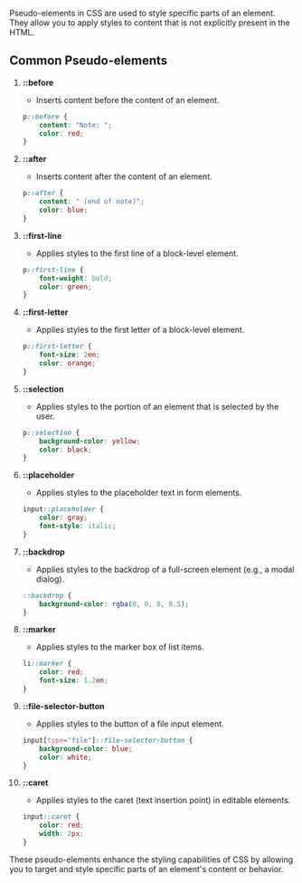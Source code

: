 Pseudo-elements in CSS are used to style specific parts of an element. They allow you to apply styles to content that is not explicitly present in the HTML.

## Common Pseudo-elements

1. **::before**
   - Inserts content before the content of an element.
   ```css
   p::before {
       content: "Note: ";
       color: red;
   }
   ```

2. **::after**
   - Inserts content after the content of an element.
   ```css
   p::after {
       content: " (end of note)";
       color: blue;
   }
   ```

3. **::first-line**
   - Applies styles to the first line of a block-level element.
   ```css
   p::first-line {
       font-weight: bold;
       color: green;
   }
   ```

4. **::first-letter**
   - Applies styles to the first letter of a block-level element.
   ```css
   p::first-letter {
       font-size: 2em;
       color: orange;
   }
   ```

5. **::selection**
   - Applies styles to the portion of an element that is selected by the user.
   ```css
   p::selection {
       background-color: yellow;
       color: black;
   }
   ```

6. **::placeholder**
   - Applies styles to the placeholder text in form elements.
   ```css
   input::placeholder {
       color: gray;
       font-style: italic;
   }
   ```

7. **::backdrop**
   - Applies styles to the backdrop of a full-screen element (e.g., a modal dialog).
   ```css
   ::backdrop {
       background-color: rgba(0, 0, 0, 0.5);
   }
   ```

8. **::marker**
   - Applies styles to the marker box of list items.
   ```css
   li::marker {
       color: red;
       font-size: 1.2em;
   }
   ```

9. **::file-selector-button**
   - Applies styles to the button of a file input element.
   ```css
   input[type="file"]::file-selector-button {
       background-color: blue;
       color: white;
   }
   ```

10. **::caret**
    - Applies styles to the caret (text insertion point) in editable elements.
    ```css
    input::caret {
        color: red;
        width: 2px;
    }
    ```

These pseudo-elements enhance the styling capabilities of CSS by allowing you to target and style specific parts of an element's content or behavior.
